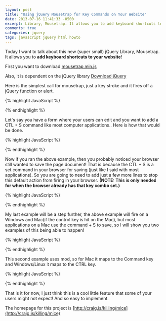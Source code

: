 ```yaml
---
layout: post
title: "Using jQuery Mousetrap for Key Commands on Your Website"
date: 2013-07-16 11:41:33 -0500
excerpt: Library, Mousetrap. It allows you to add keyboard shortcuts to your website
comments: true
categories: jquery
tags: javascript jquery html howto
---
```

Today I want to talk about this new (super small) jQuery Library, Mousetrap. It allows you to **add keyboard shortcuts to your website**!

First you want to download <a href="https://github.com/ccampbell/mousetrap" class="btn btn-default" target="_blank">mousetrap.min.js</a>

Also, it is dependent on the jQuery library <a href="https://jquery.com/download/" class="btn btn-default" target="_blank">Download jQuery</a>

Here is the simplest call for mousetrap, just a key stroke and it fires off a jQuery function or alert.

{% highlight JavaScript %}
<script type="text/javascript">
  // single key set
  Mousetrap.bind('a', function() {
    alert('You have pressed a!');
  });
</script>
{% endhighlight %}

Let's say you have a form where your users can edit and you want to add a CTL + S command like most computer applications.. Here is how that would be done.

{% highlight JavaScript %}
<script type="text/javascript">
  // multi-key set
  Mousetrap.bind('ctrl+s', function(e) {
    alert('My first multi-key function call!');
  });
</script>
{% endhighlight %}

Now if you ran the above example, then you probably noticed your browser still wanted to save the page document! That is because the CTL + S is a set command in your browser for saving (just like I said with most applications). So you are going to need to add just a few more lines to stop this default action from firing in your browser. **(NOTE: This is only needed for when the browser already has that key combo set.)**

{% highlight JavaScript %}
<script type="text/javascript">
  // multi-key set
  Mousetrap.bind('ctrl+s', function(e) {
    if (e.preventDefault) {
      e.preventDefault();
    } else {
      // internet explorer
      e.returnValue = false;
    }
    alert('My first multi-key function call!');
  });
</script>
{% endhighlight %}

My last example will be a step further, the above example will fire on a Windows and Mac(if the control key is hit on the Mac), but most applications on a Mac use the command + S to save, so I will show you two examples of this being able to happen!

{% highlight JavaScript %}
<script type="text/javascript">
  // multiple key commands to the same function
  Mousetrap.bind(['ctrl+s', 'command+s'], function(e) {
    // do stuff
  }
</script>
{% endhighlight %}

This second example uses mod, so for Mac it maps to the Command key and Windows/Linux it maps to the CTRL key.

{% highlight JavaScript %}
<script type="text/javascript">
  // multiple key commands to the same function
  Mousetrap.bind('mod+s', function(e) {
    // do stuff
  }
</script>
{% endhighlight %}

That is it for now, I just think this is a cool little feature that some of your users might not expect! And so easy to implement.

The homepage for this project is [http://craig.is/killing/mice](http://craig.is/killing/mice)
